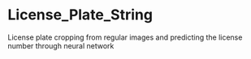 # License_Plate_String
 License plate cropping from regular images and predicting the license number through neural network
